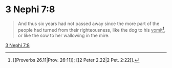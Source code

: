 # 3 Nephi 7:8

> And thus six years had not passed away since the more part of the people had turned from their righteousness, like the dog to his <u>vomit</u>[^a], or like the sow to her wallowing in the mire.

[3 Nephi 7:8](https://www.churchofjesuschrist.org/study/scriptures/bofm/3-ne/7?lang=eng&id=p8#p8)


[^a]: [[Proverbs 26.11|Prov. 26:11]]; [[2 Peter 2.22|2 Pet. 2:22]].  
